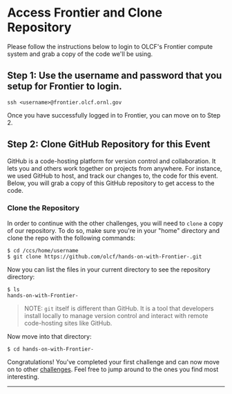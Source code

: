 # Access Frontier and Clone Repository

Please follow the instructions below to login to OLCF's Frontier compute system and grab a copy of the code we'll be using.


## Step 1: Use the username and password that you setup for Frontier to login. 

```
ssh <username>@frontier.olcf.ornl.gov
```

Once you have successfully logged in to Frontier, you can move on to Step 2.

## Step 2: Clone GitHub Repository for this Event

GitHub is a code-hosting platform for version control and collaboration. It lets you and others work together on projects from anywhere. For instance, we used GitHub to host, and track our changes to, the code for this event. Below, you will grab a copy of this GitHub repository to get access to the code.

### Clone the Repository

In order to continue with the other challenges, you will need to `clone` a copy of our repository. To do so, make sure you're in your "home" directory and clone the repo with the following commands:

```
$ cd /ccs/home/username
$ git clone https://github.com/olcf/hands-on-with-Frontier-.git
```
Now you can list the files in your current directory to see the repository directory: 

```
$ ls
hands-on-with-Frontier-
```

> NOTE: `git` itself is different than GitHub. It is a tool that developers install locally to manage version control and interact with remote code-hosting sites like GitHub.

Now move into that directory:

```
$ cd hands-on-with-Frontier-
```

Congratulations! You've completed your first challenge and can now move on to other [challenges](../). Feel free to jump around to the ones you find most interesting.

<hr>
